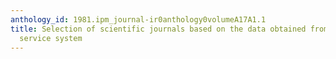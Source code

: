 ```yaml
---
anthology_id: 1981.ipm_journal-ir0anthology0volumeA17A1.1
title: Selection of scientific journals based on the data obtained from an information
  service system
---
```

